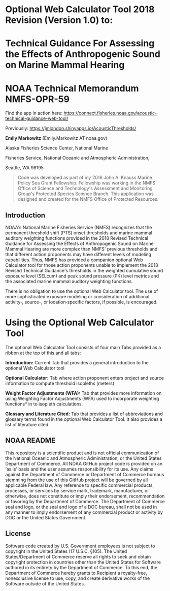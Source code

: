 # Optional Web Calculator Tool 2018 Revision (Version 1.0) to:
# Technical Guidance For Assessing the Effects of Anthropogenic Sound on Marine Mammal Hearing
# NOAA Technical Memorandum NMFS-OPR-59

Find the app in action here: https://connect.fisheries.noaa.gov/acoustic-technical-guidance-web-tool/ 

Previously: https://jmlondon.shinyapps.io/AcousticThresholds/

**Emily Markowitz** (Emily.Markowitz AT noaa.gov)

Alaska Fisheries Science Center, National Marine

Fisheries Service, National Oceanic and Atmospheric Administration,

Seattle, WA 98195

> Code was developed as part of my 2018 John A. Knauss Marine Policy Sea Grant Fellowship. Fellowship was working in the NMFS Office of Science and Technology's Assessment and Monitoring Group's Protected Species Science Branch. This application was designed and created for the NMFS Office of Protected Resources. 


## Introduction

NOAA's National Marine Fisheries Service (NMFS) recognizes that the permanent threshold shift (PTS) onset thresholds and marine mammal auditory weighting functions provided in the 2018 Revised Technical Guidance for Assessing the Effects of Anthropogenic Sound on Marine Mammal Hearing are more complex than NMFS' previous thresholds and that different action proponents may have different levels of modeling capabilities. Thus, NMFS has provided a companion optional Web Calculator tool for those action proponents unable to implement the 2018 Revised Technical Guidance's thresholds in the weighted cumulative sound exposure level (SELcum) and peak sound pressure (PK) level metrics and the associated marine mammal auditory weighting functions.

There is no obligation to use the optional Web Calculator tool. The use of more sophisticated exposure modeling or consideration of additional activity‐, source-, or location‐specific factors, if possible, is encouraged.

# Using the Optional Web Calculator Tool

The optional Web Calculator Tool consists of four main Tabs provided as a ribbon at the top of this and all tabs:

**Introduction:** Current Tab that provides a general introduction to the optional Web Calculator tool

**Optional Calculator:** Tab where action proponent enters project and source information to compute threshold isopleths (meters)

**Weight Factor Adjustments (WFA):** Tab that provides more information on using Weighting Factor Adjustments (WFA) used to incorporate weighting functions* in to isopleth calculations.

**Glossary and Literature Cited:** Tab that provides a list of abbreviations and glossary terms found in the optional Web Calculator Tool. It also provides a list of literature cited.

## NOAA README

This repository is a scientific product and is not official communication of the National Oceanic and Atmospheric Administration, or the United States Department of Commerce. All NOAA GitHub project code is provided on an ‘as is’ basis and the user assumes responsibility for its use. Any claims against the Department of Commerce or Department of Commerce bureaus stemming from the use of this GitHub project will be governed by all applicable Federal law. Any reference to specific commercial products, processes, or services by service mark, trademark, manufacturer, or otherwise, does not constitute or imply their endorsement, recommendation or favoring by the Department of Commerce. The Department of Commerce seal and logo, or the seal and logo of a DOC bureau, shall not be used in any manner to imply endorsement of any commercial product or activity by DOC or the United States Government.

## License

Software code created by U.S. Government employees is not subject to copyright in the United States (17 U.S.C. §105). The United States/Department of Commerce reserve all rights to seek and obtain copyright protection in countries other than the United States for Software authored in its entirety by the Department of Commerce. To this end, the Department of Commerce hereby grants to Recipient a royalty-free, nonexclusive license to use, copy, and create derivative works of the Software outside of the United States.
